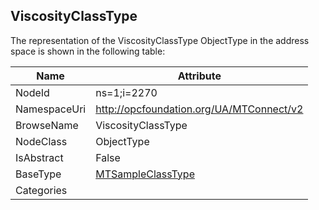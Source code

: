 <!-- objecttype -->
## ViscosityClassType
  
<!-- end of text -->
The representation of the ViscosityClassType ObjectType in the address space is shown in the following table:  

|Name|Attribute|
|---|---|
|NodeId|ns=1;i=2270|
|NamespaceUri|http://opcfoundation.org/UA/MTConnect/v2|
|BrowseName|ViscosityClassType|
|NodeClass|ObjectType|
|IsAbstract|False|
|BaseType|[MTSampleClassType](../../ObjectTypes/MTSampleClassType/readme.md)|
|Categories||

